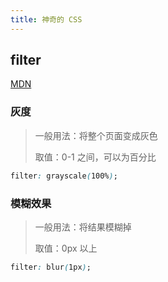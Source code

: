 ```yaml
---
title: 神奇的 CSS
---
```


## filter
[MDN](https://developer.mozilla.org/zh-CN/docs/Web/CSS/filter)

### 灰度
> 一般用法：将整个页面变成灰色
>
> 取值：0-1 之间，可以为百分比

```css
filter: grayscale(100%);
```

### 模糊效果
> 一般用法：将结果模糊掉
>
> 取值：0px 以上

```css
filter: blur(1px);
```
